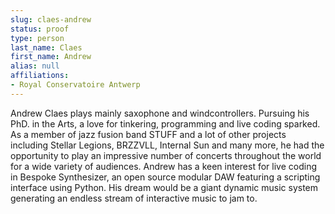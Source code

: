 ```yaml
---
slug: claes-andrew
status: proof
type: person
last_name: Claes
first_name: Andrew
alias: null
affiliations:
- Royal Conservatoire Antwerp
---
```


Andrew Claes plays mainly saxophone and windcontrollers. Pursuing his PhD. in the Arts, a love for tinkering, programming and live coding sparked. As a member of jazz fusion band STUFF and a lot of other projects including Stellar Legions, BRZZVLL, Internal Sun and many more, he had the opportunity to play an impressive number of concerts throughout the world for a wide variety of audiences. Andrew has a keen interest for live coding in Bespoke Synthesizer, an open source modular DAW featuring a scripting interface using Python. His dream would be a giant dynamic music system generating an endless stream of interactive music to jam to.
